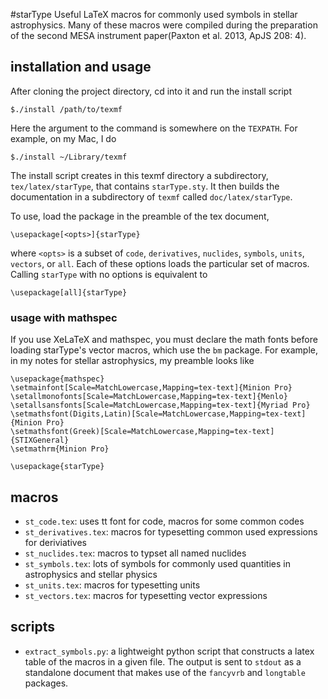 #starType
Useful LaTeX macros for commonly used symbols in stellar astrophysics. Many of these macros were compiled during the preparation of the second MESA instrument paper(Paxton et al. 2013, ApJS 208: 4).

## installation and usage
After cloning the project directory, cd into it and run the install script
    
    $./install /path/to/texmf

Here the argument to the command is somewhere on the `TEXPATH`. For example, on my Mac, I do

    $./install ~/Library/texmf

The install script creates in this texmf directory a subdirectory, 
`tex/latex/starType`,
that contains `starType.sty`.  It then builds the documentation in a 
subdirectory of `texmf` called `doc/latex/starType`.

To use, load the package in the preamble of the tex document,

    \usepackage[<opts>]{starType}
    
where `<opts>` is a subset of `code`, `derivatives`, `nuclides`, `symbols`,    `units`, `vectors`, or `all`.  Each of these options loads the particular set of macros.  Calling `starType` with no options is equivalent to
    
    \usepackage[all]{starType}
    
### usage with mathspec

If you use XeLaTeX and mathspec, you must declare the math fonts before loading starType's vector macros, which use the `bm` package.  For example, in my notes for stellar astrophysics, my preamble looks like

    \usepackage{mathspec}
    \setmainfont[Scale=MatchLowercase,Mapping=tex-text]{Minion Pro}
    \setallmonofonts[Scale=MatchLowercase,Mapping=tex-text]{Menlo}
    \setallsansfonts[Scale=MatchLowercase,Mapping=tex-text]{Myriad Pro}
    \setmathsfont(Digits,Latin)[Scale=MatchLowercase,Mapping=tex-text]{Minion Pro}
    \setmathsfont(Greek)[Scale=MatchLowercase,Mapping=tex-text]{STIXGeneral}
    \setmathrm{Minion Pro}

    \usepackage{starType}


## macros
*   `st_code.tex`: uses tt font for code, macros for some common codes
*   `st_derivatives.tex`: macros for typesetting common used expressions for deriviatives
*   `st_nuclides.tex`:  macros to typset all named nuclides
*   `st_symbols.tex`: lots of symbols for commonly used quantities in astrophysics and stellar physics
*   `st_units.tex`: macros for typesetting units
*   `st_vectors.tex`: macros for typesetting vector expressions

## scripts
*   `extract_symbols.py`: a lightweight python script that constructs a latex table of the macros in a given file. The output is sent to `stdout` as a standalone document that makes use of the `fancyvrb` and `longtable` packages.
